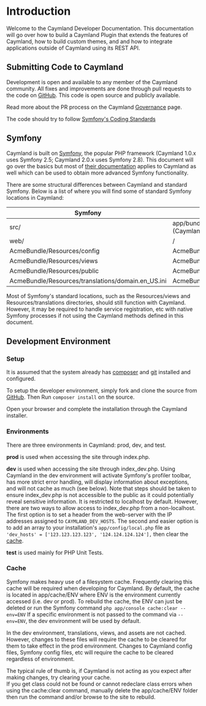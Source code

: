 # Introduction

Welcome to the Caymland Developer Documentation. This documentation will go over how to build a Caymland Plugin that extends the features of Caymland, how to build custom themes, and and how to integrate applications outside of Caymland using its REST API. 

## Submitting Code to Caymland

Development is open and available to any member of the Caymland community. All fixes and improvements are done through pull requests to the code on [GitHub](https://github.com/caymland/caymland). This code is open source and publicly available. 

Read more about the PR process on the Caymland [Governance](https://www.caymland.org/about/governance) page.

The code should try to follow [Symfony's Coding Standards](http://symfony.com/doc/current/contributing/code/standards.html)

## Symfony

Caymland is built on [Symfony](http://symfony.com), the popular PHP framework (Caymland 1.0.x uses Symfony 2.5; Caymland 2.0.x uses Symfony 2.8). This document will go over the basics but most of [their documentation](http://symfony.com/doc/2.8/book/index.html) applies to Caymland as well which can be used to obtain more advanced Symfony functionality.
  
There are some structural differences between Caymland and standard Symfony. Below is a list of where you will find some of standard Symfony locations in Caymland:
 
 Symfony | Caymland
 ------- | -------
 src/ | app/bundles (Caymland core) or plugins/ (Caymland plugins)
 web/ | /
 AcmeBundle/Resources/config | AcmeBundle/Config
 AcmeBundle/Resources/views | AcmeBundle/Views
 AcmeBundle/Resources/public | AcmeBundle/Assets
 AcmeBundle/Resources/translations/domain.en_US.ini | AcmeBundle/Translations/en_US/domain.ini
 
 Most of Symfony's standard locations, such as the Resources/views and Resources/translations directories, should still function with Caymland. However, it may be required to handle service registration, etc with native Symfony processes if not using the Caymland methods defined in this document. 
 
## Development Environment

### Setup
It is assumed that the system already has [composer](https://getcomposer.org) and [git](http://git-scm.com) installed and configured.

To setup the developer environment, simply fork and clone the source from [GitHub](https://github.com/caymland/caymland). Then Run `composer install` on the source. 

Open your browser and complete the installation through the Caymland installer.

### Environments

There are three environments in Caymland: prod, dev, and test.

**prod** is used when accessing the site through index.php.

**dev** is used when accessing the site through index_dev.php. Using Caymland in the dev environment will activate Symfony's profiler toolbar, has more strict error handling, will display information about exceptions, and will not cache as much (see below). Note that steps should be taken to ensure index_dev.php is not accessible to the public as it could potentially reveal sensitive information. It is restricted to localhost by default. However, there are two ways to allow access to index_dev.php from a non-localhost. The first option is to set a header from the web-server with the IP addresses assigned to `CAYMLAND_DEV_HOSTS`. The second and easier option is to add an array to your installation's `app/config/local.php` file as `'dev_hosts' = ['123.123.123.123', '124.124.124.124'],` then clear the [cache](#cache).

**test** is used mainly for PHP Unit Tests.

### Cache

Symfony makes heavy use of a filesystem cache. Frequently clearing this cache will be required when developing for Caymland. By default, the cache is located in app/cache/ENV where ENV is the environment currently accessed (i.e. dev or prod). To rebuild the cache, the ENV can just be deleted or run the Symfony command `php app/console cache:clear --env=ENV` If a specific environment is not passed to the command via `--env=ENV`, the dev environment will be used by default.
 
 In the dev environment, translations, views, and assets are not cached. However, changes to these files will require the cache to be cleared for them to take effect in the prod environment. Changes to Caymland config files, Symfony config files, etc will require the cache to be cleared regardless of environment.
 
 <aside class="notice">
 The typical rule of thumb is, if Caymland is not acting as you expect after making changes, try clearing your cache.
 </aside>
 
 <aside class="warning">
 If you get class could not be found or cannot redeclare class errors when using the cache:clear command, manually delete the app/cache/ENV folder then run the command and/or browse to the site to rebuild.
 </aside>
 
